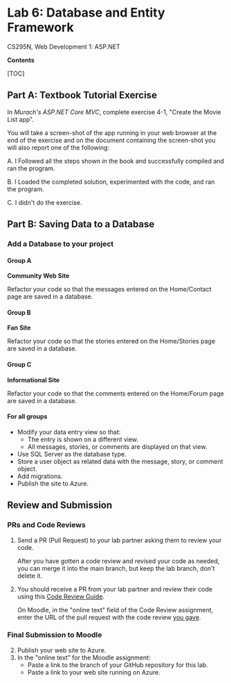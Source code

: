 # Lab 6: Database and Entity Framework
 CS295N, Web Development 1: ASP.NET

**Contents**

[TOC]

## Part A: Textbook Tutorial Exercise

In *Murach's ASP.NET Core MVC*, complete exercise 4-1, "Create the Movie List app". 

You will take a screen-shot of the app running in your web browser at the end of the exercise and on the document containing the screen-shot you will also report one of the following:

A. I Followed all the steps shown in the book and successfully compiled and ran the program.

B. I Loaded the completed solution, experimented with the code, and ran the program.

C. I didn't do the exercise.



## Part B: Saving Data to a Database



### Add a Database to your project

#### Group A

**Community Web Site**

Refactor your code so that the messages entered on the Home/Contact page are saved in a database.

#### Group B

**Fan Site**

Refactor your code so that the stories entered on the Home/Stories page are saved in a database.

#### Group C

**Informational Site**

Refactor your code so that the comments entered on the Home/Forum page are saved in a database.



#### For all groups

- Modify your data entry view so that:
  - The entry is shown on a different view.
  -  All messages, stories, or comments are displayed on that view.
- Use SQL Server as the database type.
- Store a user object as related data with the message, story, or comment object.
- Add migrations.
- Publish the site to Azure.



## Review and Submission

### PRs and Code Reviews

1. Send a PR (Pull Request) to your lab partner asking them to review your code. 

   After you have gotten a code review and revised your code as needed, you can merge it into the main branch, but keep the lab branch, don't delete it.

2. You should receive a PR from your lab partner and review their code using this [Code Review Guide](../CodeReviewGuide.html).

   On Moodle, in the "online text" field of the Code Review assignment, enter the URL of the pull request with the code review <u>you gave</u>.

### Final Submission to Moodle

2.  Publish your web site to Azure.
3.  In the "online text" for the Moodle assignment:
    - Paste a link to the branch of your GitHub repository for this lab.
    - Paste a link to your web site running on Azure.